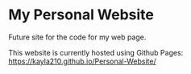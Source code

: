 # My Personal Website
Future site for the code for my web page.

This website is currently hosted using Github Pages:
https://kayla210.github.io/Personal-Website/
